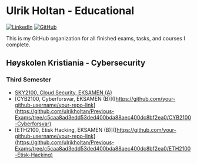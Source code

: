 # Ulrik Holtan - Educational

[![LinkedIn](https://img.shields.io/badge/LinkedIn-blue?style=for-the-badge&logo=linkedin)](www.linkedin.com/in/ulrik-holtan-428a16235)
[![GitHub](https://img.shields.io/badge/GitHub-grey?style=for-the-badge&logo=github)](https://github.com/ulrikholtan)

This is my GitHub organization for all finished exams, tasks, and courses I complete.

## Høyskolen Kristiania - Cybersecurity

### Third Semester
- [SKY2100, Cloud Security, EKSAMEN (A)]([https://github.com/ulrikholtan/Previous-Exams/tree/c5caa8ad3edd53ded400bda88aec400dc8bf2ea0/SKY2100-Cloudsecurity)
- [CYB2100, Cyberforsvar, EKSAMEN (B)]([https://github.com/your-github-username/your-repo-link](https://github.com/ulrikholtan/Previous-Exams/tree/c5caa8ad3edd53ded400bda88aec400dc8bf2ea0/CYB2100-Cyberforsvar)
- [ETH2100, Etisk Hacking, EKSAMEN (B)]([https://github.com/your-github-username/your-repo-link](https://github.com/ulrikholtan/Previous-Exams/tree/c5caa8ad3edd53ded400bda88aec400dc8bf2ea0/ETH2100-Etisk-Hacking)
